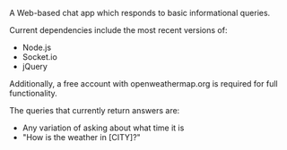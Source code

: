 A Web-based chat app which responds to basic informational queries.

Current dependencies include the most recent versions of:
* Node.js
* Socket.io
* jQuery

Additionally, a free account with openweathermap.org is required for full functionality.

The queries that currently return answers are:
* Any variation of asking about what time it is
* "How is the weather in [CITY]?"
